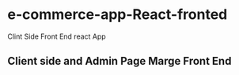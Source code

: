 # e-commerce-app-React-fronted
Clint Side Front End react App

## Client side and Admin Page Marge Front End
